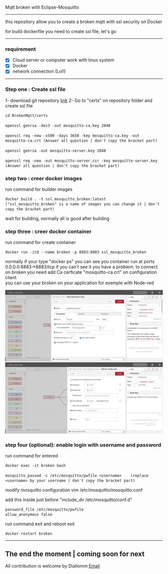 Mqtt broken with Eclipse-Mosquitto

----
this repository allow you to create a broken mqtt with ssl security on Docker 

for build dockerfile you need to create ssl file, let's go 

----
### requirement
-[x] Cloud server or computer work with linux system 
-[x] Docker 
-[x] network connection (Lol!) 

----
### Step one : Create ssl file 
1- download git repository [link](https://github.com/Diallomm/Brokenmqtt/archive/master.zip)
2- Go to "certs" on repository folder and create ssl file 

	cd BrokenMqtt/certs 

	openssl genrsa -des3 -out mosquitto-ca.key 2048

	openssl req -new -x509 -days 3650 -key mosquitto-ca.key -out mosquitto-ca.crt (Answer all question | don't copy the bracket part)
	
	openssl genrsa -out mosquitto-server.key 2048	
	
	openssl req -new -out mosquitto-server.csr -key mosquitto-server.key (Answer all question | don't copy the bracket part)


### step two : creer docker images 
run command for builder images

	docker build . -t ssl_mosquitto_broken:latest	("ssl_mosquitto_broken" is a name of images you can change it | don't copy the bracket part) 

wait for building, normally all is good after building 

### step three : creer docker container 
run command for create container
 
	docker run -itd --name broken -p 8883:8883 ssl_mosquitto_broken

normally if your type "docker ps" you can see you container run at ports 0.0.0.0:8883->8883/tcp if you can't see it you have a problem.
to connect on broken you need add Ca cerficate "mosquitto-ca.crt" on configuration client  
you can use your broken on your application for exemple with Node-red

![node red](img/node-red-ssl.png) 
![node red](img/node-red-ssl-1.png)

### step four (optional): enable login with username and password
run command for entered 

	docker exec -it broken bash
	
	mosquitto_passwd -c /etc/mosquitto/pwfile <username>	(replace <username> by your username | don't copy the bracket part)

modify mosquitto configuration 
	vim /etc/mosquitto/mosquitto.conf

add this inside just before  "include_dir /etc/mosquitto/conf.d"

	password_file /etc/mosquitto/pwfile
	allow_anonymous false

run command exit and reboot
	exit
	
	docker restart broken 
----

## The end the moment | coming soon for next

All contribution is welcome 
by Diallomm [Email](misterdiallo1@gmail.com) 
